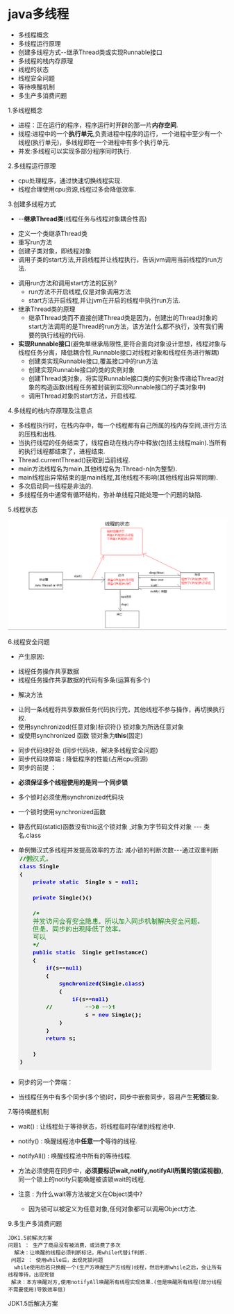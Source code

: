 # java多线程

* 多线程概念
* 多线程运行原理
* 创建多线程方式--继承Thread类或实现Runnable接口
* 多线程的栈内存原理
* 线程的状态
* 线程安全问题
* 等待唤醒机制
* 多生产多消费问题





1.多线程概念

* 进程：正在运行的程序，程序运行时开辟的那一片**内存空间**.
* 线程:进程中的一个**执行单元**,负责进程中程序的运行，一个进程中至少有一个线程(执行单元)，多线程即在一个进程中有多个执行单元. 
* 并发:多线程可以实现多部分程序同时执行.

2.多线程运行原理

* cpu处理程序，通过快速切换线程实现.
* 线程合理使用cpu资源,线程过多会降低效率.

3.创建多线程方式

* --**继承Thread类**(线程任务与线程对象耦合性高)
 + 定义一个类继承Thread类
 + 重写run方法
 + 创建子类对象，即线程对象
 + 调用子类的start方法,开启线程并让线程执行，告诉jvm调用当前线程的run方法.
* 调用run方法和调用start方法的区别?
  + run方法不开启线程,仅是对象调用方法
  + start方法开启线程,并让jvm在开启的线程中执行run方法.
* 继承Thread类的原理
  + 继承Thread类而不直接创建Thread类是因为，创建出的Thread对象的start方法调用的是Thread的run方法，该方法什么都不执行，没有我们需要的执行线程的代码. 
* **实现Runnable接口**(避免单继承局限性,更符合面向对象设计思想，线程对象与线程任务分离，降低耦合性,Runnable接口对线程对象和线程任务进行解耦)
  + 创建类实现Runnable接口,覆盖接口中的run方法
  + 创建实现Runnable接口的类的实例对象
  + 创建Thread类对象，将实现Runnable接口类的实例对象传递给Thread对象的构造函数(线程任务被封装到实现Runnable接口的子类对象中)
  + 调用Thread对象的start方法，开启线程.

4.多线程的栈内存原理及注意点

* 多线程执行时，在栈内存中，每一个线程都有自己所属的栈内存空间,进行方法的压栈和出栈.
* 当执行线程的任务结束了，线程自动在栈内存中释放(包括主线程main).当所有的执行线程都结束了，进程结束.
* Thread.currentThread()获取到当前线程.
* main方法线程名为main,其他线程名为:Thread-n(n为整型).
* main线程出异常结束的是main线程,其他线程不影响(其他线程出异常同理).
* 多次启动同一线程是非法的.
* 多线程任务中通常有循环结构，弥补单线程只能处理一个问题的缺陷.

5.线程状态

![线程状态图](./threadStatus.PNG)

6.线程安全问题

* 产生原因:
 + 线程任务操作共享数据
 + 线程任务操作共享数据的代码有多条(运算有多个)
* 解决方法
 + 让同一条线程将共享数据任务代码执行完，其他线程不参与操作，再切换执行权.
 + 使用synchronized(任意对象)标识符{}  锁对象为所选任意对象 
 + 或使用synchronized 函数  锁对象为**this**(固定)
* 同步代码块好处  (同步代码块，解决多线程安全问题)
* 同步代码块弊端 :  降低程序的性能(占用cpu资源)
* 同步的前提 ：
 + **必须保证多个线程使用的是同一个同步锁**
* 多个锁时必须使用synchronized代码块
* 一个锁时使用synchronized函数
* 静态代码(static)函数没有this这个锁对象 ,对象为字节码文件对象 --- 类名.class
* 单例懒汉式多线程并发提高效率的方法: 减小锁的判断次数---通过双重判断
![单例懒汉式多线程线程并发提高效率](synchronized.png)

* 同步的另一个弊端：
 + 当线程任务中有多个同步(多个锁)时，同步中嵌套同步，容易产生**死锁**现象.


7.等待唤醒机制

* wait() : 让线程处于等待状态，将线程临时存储到线程池中.
* notify() : 唤醒线程池中**任意一个**等待的线程.
* notifyAll() : 唤醒线程池中所有的等待线程.

* 方法必须使用在同步中，**必须要标识wait,notify,notifyAll所属的锁(监视器)**,同一个锁上的notify只能唤醒被该锁wait的线程.
* 注意 : 为什么wait等方法被定义在Object类中?
  + 因为锁可以被定义为任意对象,任何对象都可以调用Object方法.


9.多生产多消费问题

>
	JDK1.5前解决方案 
	问题1 ： 生产了商品没有被消费，或消费了多次
	  解决：让唤醒的线程必须判断标记，用while代替if判断.
	 问题2 ： 使用while后，出现死锁问题
	  while使用后若只换醒一个(生产方唤醒生产方线程)线程，然后判断while之后，会让所有线程等待，出现死锁
	 解决：本方唤醒对方,使用notifyAll唤醒所有线程实现效果.(但是唤醒所有线程(部分线程不需要使用)导致效率低)


JDK1.5后解决方案


